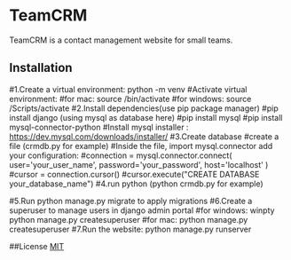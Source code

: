 # TeamCRM
TeamCRM is a contact management website for small teams.

## Installation
#1.Create a virtual environment:
   python -m venv <virtual environment name>
#Activate virtual environment:
    #for mac:   source <virtual environment name>/bin/activate
    #for windows: source <virtual environment name>/Scripts/activate
#2.Install dependencies(use pip package manager)
    #pip install django
    (using mysql as database here)
    #pip install mysql
    #pip install mysql-connector-python
    #Install mysql installer : https://dev.mysql.com/downloads/installer/
#3.Create database
    #create a file (crmdb.py for example)
    #Inside the file, import mysql.connector
    add your configuration:
    #connection = mysql.connector.connect(
        user='your_user_name',
        password='your_password',
        host='localhost'
    )
    #cursor = connection.cursor()
    #cursor.execute("CREATE DATABASE your_database_name")
#4.run python <filename> (python crmdb.py for example)

#5.Run python manage.py migrate to apply migrations
#6.Create a superuser to manage users in django admin portal
    #for windows: winpty python manage.py createsuperuser
    #for mac: python manage.py createsuperuser
#7.Run the website: python manage.py runserver

##License
[MIT](https://choosealicense.com/licenses/mit/)